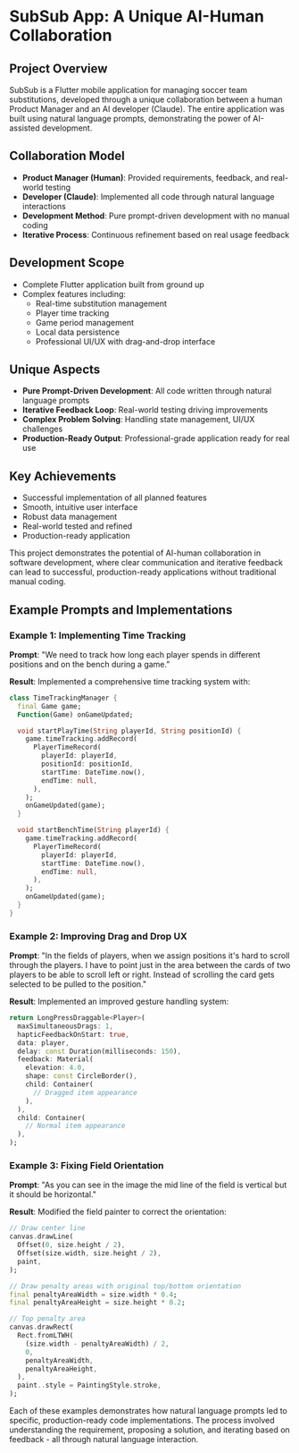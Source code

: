 # SubSub App: A Unique AI-Human Collaboration

## Project Overview
SubSub is a Flutter mobile application for managing soccer team substitutions, developed through a unique collaboration between a human Product Manager and an AI developer (Claude). The entire application was built using natural language prompts, demonstrating the power of AI-assisted development.

## Collaboration Model
- **Product Manager (Human)**: Provided requirements, feedback, and real-world testing
- **Developer (Claude)**: Implemented all code through natural language interactions
- **Development Method**: Pure prompt-driven development with no manual coding
- **Iterative Process**: Continuous refinement based on real usage feedback

## Development Scope
- Complete Flutter application built from ground up
- Complex features including:
  - Real-time substitution management
  - Player time tracking
  - Game period management
  - Local data persistence
  - Professional UI/UX with drag-and-drop interface

## Unique Aspects
- **Pure Prompt-Driven Development**: All code written through natural language prompts
- **Iterative Feedback Loop**: Real-world testing driving improvements
- **Complex Problem Solving**: Handling state management, UI/UX challenges
- **Production-Ready Output**: Professional-grade application ready for real use

## Key Achievements
- Successful implementation of all planned features
- Smooth, intuitive user interface
- Robust data management
- Real-world tested and refined
- Production-ready application

This project demonstrates the potential of AI-human collaboration in software development, where clear communication and iterative feedback can lead to successful, production-ready applications without traditional manual coding.

## Example Prompts and Implementations

### Example 1: Implementing Time Tracking
**Prompt**: "We need to track how long each player spends in different positions and on the bench during a game."

**Result**: Implemented a comprehensive time tracking system with:
```dart
class TimeTrackingManager {
  final Game game;
  Function(Game) onGameUpdated;

  void startPlayTime(String playerId, String positionId) {
    game.timeTracking.addRecord(
      PlayerTimeRecord(
        playerId: playerId,
        positionId: positionId,
        startTime: DateTime.now(),
        endTime: null,
      ),
    );
    onGameUpdated(game);
  }

  void startBenchTime(String playerId) {
    game.timeTracking.addRecord(
      PlayerTimeRecord(
        playerId: playerId,
        startTime: DateTime.now(),
        endTime: null,
      ),
    );
    onGameUpdated(game);
  }
}
```

### Example 2: Improving Drag and Drop UX
**Prompt**: "In the fields of players, when we assign positions it's hard to scroll through the players. I have to point just in the area between the cards of two players to be able to scroll left or right. Instead of scrolling the card gets selected to be pulled to the position."

**Result**: Implemented an improved gesture handling system:
```dart
return LongPressDraggable<Player>(
  maxSimultaneousDrags: 1,
  hapticFeedbackOnStart: true,
  data: player,
  delay: const Duration(milliseconds: 150),
  feedback: Material(
    elevation: 4.0,
    shape: const CircleBorder(),
    child: Container(
      // Dragged item appearance
    ),
  ),
  child: Container(
    // Normal item appearance
  ),
);
```

### Example 3: Fixing Field Orientation
**Prompt**: "As you can see in the image the mid line of the field is vertical but it should be horizontal."

**Result**: Modified the field painter to correct the orientation:
```dart
// Draw center line
canvas.drawLine(
  Offset(0, size.height / 2),
  Offset(size.width, size.height / 2),
  paint,
);

// Draw penalty areas with original top/bottom orientation
final penaltyAreaWidth = size.width * 0.4;
final penaltyAreaHeight = size.height * 0.2;

// Top penalty area
canvas.drawRect(
  Rect.fromLTWH(
    (size.width - penaltyAreaWidth) / 2,
    0,
    penaltyAreaWidth,
    penaltyAreaHeight,
  ),
  paint..style = PaintingStyle.stroke,
);
```

Each of these examples demonstrates how natural language prompts led to specific, production-ready code implementations. The process involved understanding the requirement, proposing a solution, and iterating based on feedback - all through natural language interaction. 
